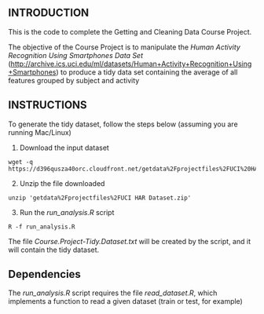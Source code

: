 ## INTRODUCTION

This is the code to complete the Getting and Cleaning Data Course
Project.

The objective of the Course Project is to manipulate the _Human Activity
Recognition Using Smartphones Data Set_
(http://archive.ics.uci.edu/ml/datasets/Human+Activity+Recognition+Using+Smartphones)
to produce a tidy data set containing the average of all features
grouped by subject and activity


## INSTRUCTIONS

To generate the tidy dataset, follow the steps below (assuming you are
running Mac/Linux)
1. Download the input dataset
```
wget -q https://d396qusza40orc.cloudfront.net/getdata%2Fprojectfiles%2FUCI%20HAR%20Dataset.zip
```
2. Unzip the file downloaded
```
unzip 'getdata%2Fprojectfiles%2FUCI HAR Dataset.zip'
```
3. Run the *run_analysis.R* script
```
R -f run_analysis.R
```

The file *Course.Project-Tidy.Dataset.txt* will be created by the
script, and it will contain the tidy dataset.

## Dependencies
The *run_analysis.R* script requires the file *read_dataset.R*, which
implements a function to read a given dataset (train or test, for
example)
